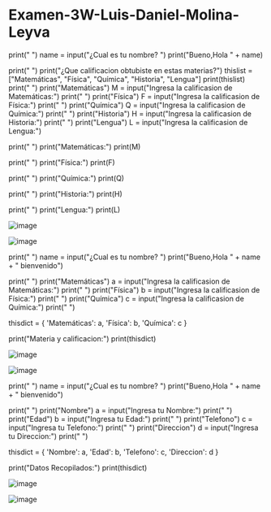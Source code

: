 # Examen-3W-Luis-Daniel-Molina-Leyva

print(" ")
name = input("¿Cual es tu nombre? ")
print("Bueno,Hola " + name)

print(" ")
print("¿Que calificacion obtubiste en estas materias?")
thislist = ["Matemáticas", "Física", "Química", "Historia", "Lengua"]
print(thislist)
print(" ")
print("Matemáticas")
M = input("Ingresa la calificasion de Matemáticas:")
print(" ")
print("Física")
F = input("Ingresa la calificasion de Física:")
print(" ")
print("Química")
Q = input("Ingresa la calificasion de Química:")
print(" ")
print("Historia")
H = input("Ingresa la calificasion de Historia:")
print(" ")
print("Lengua")
L = input("Ingresa la calificasion de Lengua:")

print(" ")
print("Matemáticas:")
print(M)

print(" ")
print("Física:")
print(F)

print(" ")
print("Química:")
print(Q)

print(" ")
print("Historia:")
print(H)

print(" ")
print("Lengua:")
print(L)

![image](https://github.com/user-attachments/assets/a30d4926-00b1-4176-a9ee-1deece2ffce2)

![image](https://github.com/user-attachments/assets/c4eb3eb1-ad74-4e0d-a55d-33c5f3452aa6)




print(" ")
name = input("¿Cual es tu nombre? ")
print("Bueno,Hola " + name + " bienvenido")

print(" ")
print("Matemáticas")
a = input("Ingresa la calificasion de Matemáticas:")
print(" ")
print("Física")
b = input("Ingresa la calificasion de Física:")
print(" ")
print("Química")
c = input("Ingresa la calificasion de Química:")
print(" ")

thisdict = {
    'Matemáticas': a, 
    'Física': b, 
    'Química': c
}

print("Materia y calificacion:")
print(thisdict)

![image](https://github.com/user-attachments/assets/fd967970-bce4-421f-a66e-ee4920b652c5)

![image](https://github.com/user-attachments/assets/84f94632-acab-4d37-b6e8-6a2d63e4d8f4)




print(" ")
name = input("¿Cual es tu nombre? ")
print("Bueno,Hola " + name + " bienvenido")

print(" ")
print("Nombre")
a = input("Ingresa tu Nombre:")
print(" ")
print("Edad")
b = input("Ingresa tu Edad:")
print(" ")
print("Telefono")
c = input("Ingresa tu Telefono:")
print(" ")
print("Direccion")
d = input("Ingresa tu Direccion:")
print(" ")

thisdict = {
    'Nombre': a, 
    'Edad': b, 
    'Telefono': c,
    'Direccion': d
}

print("Datos Recopilados:")
print(thisdict)

![image](https://github.com/user-attachments/assets/ca4daffa-ed25-49bf-86d7-02dfdfb086a8)

![image](https://github.com/user-attachments/assets/66180bad-cf32-4d8c-8d80-0efaf0af0d4f)
